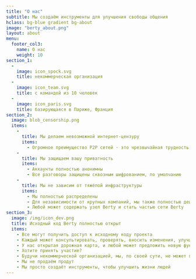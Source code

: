 ```yaml
---
title: "О нас"
subtitle: Мы создаём инструменты для улучшения свободы общения
hclass: bg-blue gradient bg-about
image: "berty_about.png"
layout: about
menu:
  footer_col3:
    name: О нас
    weight: 10
section_1:
  - 
    image: icon_spock.svg
    title: некоммерческая организация
  - 
    image: icon_team.svg
    title: с командой из 10 человек
  - 
    image: icon_paris.svg
    title: базирующаяся в Париже, Франция
section_2:
  image: blob_censorship.png
  items:
    - 
      title: Мы делаем невозможной интернет-цензуру
      items:
        - Огромное преимущество P2P сетей - это чрезвычайная трудность их блокировки
    - 
      title: Мы защищаем вашу приватность
      items:
        - Аккаунты полностью анонимны
        - Все разговоры защищены сквозным шифрованием, по умолчанию
    - 
      title: Мы не зависим от тяжёлой инфраструктуры
      items:
        - Мы полностью распределены
        - Для независимости от крупных компаний, мы также полностью децентрализованы
        - Любой может содержать узел Berty и стать частью сети Berty
section_3:
  image: /img/icon_dev.png
  title: Исходный код Berty полностью открыт
  items:
    - Все могут получить доступ к исходному коду проекта
    - Каждый может консультировать, проверять, вносить изменения, улучшать, писать отчеты о багах, производить аудит безопасности...
    - У нас открытая дорожная карта, и любой может предложить новую функцию
    - Хотите принять участие?
    - Будучи некоммерческой организацией, мы, по своей сути, не может получать прибыль
    - Мы не продаём продут
    - Мы просто создаёт инструменты, чтобы улучшить жизни людей
---
```


